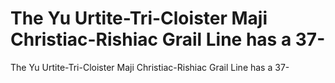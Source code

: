 # The Yu Urtite-Tri-Cloister Maji Christiac-Rishiac Grail Line has a 37-

The Yu Urtite-Tri-Cloister Maji Christiac-Rishiac Grail Line has a 37-